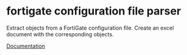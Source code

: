 # fortigate configuration file parser

Extract objects from a FortiGate configuration file.
Create an excel document with the corresponding objects.

[Documentation](https://lahbabic.github.io/forticonf_parser/index.html)
